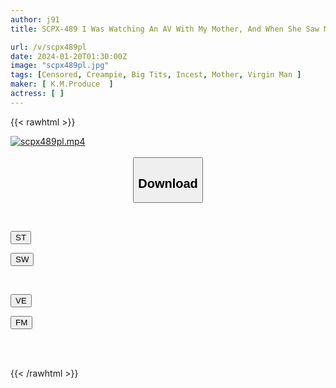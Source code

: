 ```yaml
---
author: j91
title: SCPX-489 I Was Watching An AV With My Mother, And When She Saw My Erect Penis In Real Life, She Got So Excited That We Had A Dangerous Incestuous Relationship.

url: /v/scpx489pl
date: 2024-01-20T01:30:00Z
image: "scpx489pl.jpg"
tags: [Censored, Creampie, Big Tits, Incest, Mother, Virgin Man	]
maker: [ K.M.Produce  ]
actress: [ ]
---
```



{{< rawhtml >}}

<div class="video" data-videoid="kPYrZYP01bS6Al">
    <a href="javascript:;">
        <img src="/v/scpx489pl/scpx489pl.jpg" width="WIDTH" height="HEIGHT" alt="scpx489pl.mp4" loading="lazy">
    </a>
</div>

<script type="text/javascript" src="https://j91.asia/asset/on-demand-st.js"></script>

<br>
  <link rel="stylesheet" href="https://j91.asia/asset/bs5.css">
  
  <center>
  <button class="btn btn-primary" type="button" data-bs-toggle="collapse" data-bs-target=".multi-collapse" aria-expanded="false" aria-controls="multiCollapseExample1 multiCollapseExample2"><h2>Download</h2></button></center>
</p>
<div class="row">
  <div class="col">
    <div class="collapse multi-collapse" id="multiCollapseExample1">
      <div class="card card-body">
	      	      <br>
<div class="buttons">  
<p><a href="https://streamtape.to/v/kPYrZYP01bS6Al" target="_blank"><button class="btn-hover color-3"><i class="fa fa-download"></i> ST</button></a></p>
<p><a href="https://flaswish.com/xah8ygbqjddi" target="_blank"><button class="btn-hover color-2"><i class="fa fa-download"></i> SW</button></a></p></div>
    </div>
  </div>
</div>
  <div class="col">
    <div class="collapse multi-collapse" id="multiCollapseExample2">
      <div class="card card-body">
	      <br>
<div class="buttons">
<p><a href="javascript:;" target="_blank"><button class="btn-hover color-9"><i class="fa fa-download"></i> VE</button></a></p>
<p><a href="javascript:;" target="_blank"><button class="btn-hover color-8"><i class="fa fa-download"></i> FM</button></a></p></div>
<br><br>
      </div>
    </div>
  </div>
</div>

{{< /rawhtml >}}